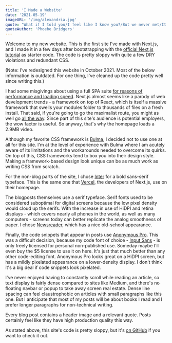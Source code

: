 ```yaml
---
title: 'I Made a Website'
date: '2021-05-19'
imageURL: '/img/alexandria.jpg'
quote: "What if I told you/I feel like I know you?/But we never met/It's for the best"
quoteAuthor: 'Phoebe Bridgers'
---
```


Welcome to my new website. This is the first site I've made with Next.js, and I made it in a few days after bootstrapping with the [official Next.js tutorial](https://nextjs.org/learn/basics/create-nextjs-app) as starter code. The code is pretty sloppy with quite a few DRY violations and redundant CSS.

(Note: I've redesigned this website in October 2021. Most of the below information is outdated. For one thing, I've cleaned up the code pretty well since writing this.)

I had some misgivings about using a full SPA suite [for reasons of performance and loading speed](https://danluu.com/web-bloat/). Next.js almost seems like a parody of web development trends - a framework on top of React, which is itself a massive framework that swells your modules folder to thousands of files on a fresh install. That said, if you're going to go the maximalist route, you might as well go [all the way](https://en.wikipedia.org/wiki/Gravity%27s_Rainbow). Since part of this site's audience is potential employers, the wow factor is useful. So anyway, that's why the homepage loads a 2.9MB video.

Although my favorite CSS framework is [Bulma](https://bulma.io/), I decided not to use one at all for this site. I'm at the level of experience with Bulma where I am acutely aware of its limitations and the workarounds needed to overcome its quirks. On top of this, CSS frameworks tend to box you into their design style. Making a framework-based design look unique can be as much work as writing CSS from scratch.

For the non-blog parts of the site, I chose [Inter](https://fonts.google.com/specimen/Inter) for a bold sans-serif typeface. This is the same one that [Vercel](https://vercel.com), the developers of Next.js, use on their homepage.

The blogposts themselves use a serif typeface. Serif fonts used to be considered suboptimal for digital screens because the low pixel density would cloud up the serifs. With the increase in use of HiDPI and retina displays - which covers nearly all phones in the world, as well as many computers - screens today can better replicate the analog smoothness of paper. I chose [Newsreader](https://fonts.google.com/specimen/Newsreader), which has a nice old-school appearance.

Finally, the code snippets that appear in posts use [Anonymous Pro](https://fonts.google.com/specimen/Anonymous+Pro). This was a difficult decision, because my code font of choice - [Input Sans](https://djr.com/input/) - is only freely licensed for personal non-published use. Someday maybe I'll even buy the $5 license to use it on here. It's just that much better than any other code-editing font. Anonymous Pro looks great on a HiDPI screen, but has a mildly pixelated appearance on a lower-density display. I don't think it's a big deal if code snippets look pixelated.

I've never enjoyed having to constantly scroll while reading an article, so text display is fairly dense compared to sites like Medium, and there's no floating navbar or popup to take away screen real estate. Dense line spacing can feel claustrophobic on articles with small paragraphs like this one. But I anticipate that most of my posts will be about books I read and I prefer longer paragraphs for non-technical writing.

Every blog post contains a header image and a relevant quote. Posts certainly feel like they have high production quality this way.

As stated above, this site's code is pretty sloppy, but it's [on GitHub](https://github.com/mythmakerseven/website) if you want to check it out.
